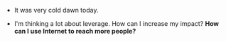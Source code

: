 - It was very cold dawn today.

- I'm thinking a lot about leverage. How can I increase my impact? **How can I use Internet to reach more people?**
